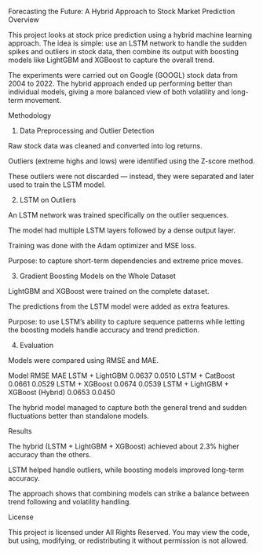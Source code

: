 Forecasting the Future: A Hybrid Approach to Stock Market Prediction
Overview

This project looks at stock price prediction using a hybrid machine learning approach. The idea is simple: use an LSTM network to handle the sudden spikes and outliers in stock data, then combine its output with boosting models like LightGBM and XGBoost to capture the overall trend.

The experiments were carried out on Google (GOOGL) stock data from 2004 to 2022. The hybrid approach ended up performing better than individual models, giving a more balanced view of both volatility and long-term movement.

Methodology
1. Data Preprocessing and Outlier Detection

Raw stock data was cleaned and converted into log returns.

Outliers (extreme highs and lows) were identified using the Z-score method.

These outliers were not discarded — instead, they were separated and later used to train the LSTM model.

2. LSTM on Outliers

An LSTM network was trained specifically on the outlier sequences.

The model had multiple LSTM layers followed by a dense output layer.

Training was done with the Adam optimizer and MSE loss.

Purpose: to capture short-term dependencies and extreme price moves.

3. Gradient Boosting Models on the Whole Dataset

LightGBM and XGBoost were trained on the complete dataset.

The predictions from the LSTM model were added as extra features.

Purpose: to use LSTM’s ability to capture sequence patterns while letting the boosting models handle accuracy and trend prediction.

4. Evaluation

Models were compared using RMSE and MAE.

Model	RMSE	MAE
LSTM + LightGBM	0.0637	0.0510
LSTM + CatBoost	0.0661	0.0529
LSTM + XGBoost	0.0674	0.0539
LSTM + LightGBM + XGBoost (Hybrid)	0.0653	0.0450

The hybrid model managed to capture both the general trend and sudden fluctuations better than standalone models.

Results

The hybrid (LSTM + LightGBM + XGBoost) achieved about 2.3% higher accuracy than the others.

LSTM helped handle outliers, while boosting models improved long-term accuracy.

The approach shows that combining models can strike a balance between trend following and volatility handling.

License

This project is licensed under All Rights Reserved.
You may view the code, but using, modifying, or redistributing it without permission is not allowed.

